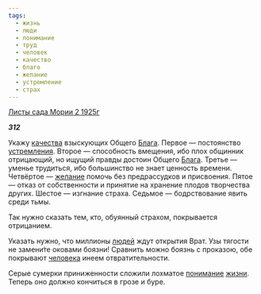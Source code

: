 ```yaml
---
tags:
  - жизнь
  - люди
  - понимание
  - труд
  - человек
  - качество
  - благо
  - желание
  - устремление
  - страх
---
```

[Листы сада Мории 2 1925г](https://127.0.0.1:4002/agni/1925)

___312___

Укажу [качества](../../../tags/#качество) взыскующих Общего [Блага](../../../tags/#благо). Первое — постоянство [устремления](../../../tags/#устремление). Второе — способность вмещения, ибо плох общинник отрицающий, но ищущий правды достоин Общего [Блага](../../../tags/#благо). Третье — уменье трудиться, ибо большинство не знает ценность времени. Четвёртое — [желание](../../../tags/#желание) помочь без предрассудков и присвоения. Пятое — отказ от собственности и принятие на хранение плодов творчества других. Шестое — изгнание страха. Седьмое — бодрствование явить среди тьмы.   

Так нужно сказать тем, кто, обуянный страхом, покрывается отрицанием.    

Указать нужно, что миллионы [людей](../../../tags/#люди) ждут открытия Врат. Узы тягости не замени́те оковами боязни! Сравнить можно боязнь с проказою, обе покрывают [человека](../../../tags/#человек) инеем отвратительности.   

Серые сумерки приниженности сложили лохматое [понимание](../../../tags/#понимание) [жизни](../../../tags/#жизнь). Теперь оно должно кончиться в грозе и буре.   


